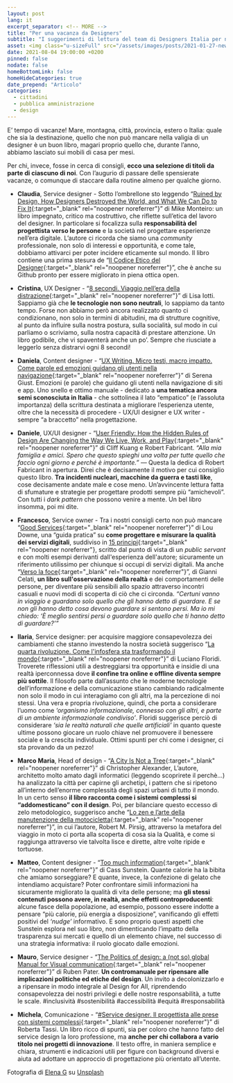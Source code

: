 ```yaml
---
layout: post
lang: it
excerpt_separator: <!-- MORE -->
title: "Per una vacanza da Designers"
subtitle: "I suggerimenti di lettura del team di Designers Italia per non annoiarsi sotto l’ombrellone"
asset: <img class="u-sizeFull" src="/assets/images/posts/2021-01-27-news-viciniconnessi.jpg" alt="Un cittadino che utilizza una piattaforma di commercio online" />
date: 2021-08-04 19:00:00 +0200
pinned: false
nodate: false
homeBottomLink: false
homeHideCategories: true
date_prepend: "Articolo"
categories:
  - cittadini
  - pubblica amministrazione
  - design
---
```


<!-- MORE -->
E’ tempo di vacanze! Mare, montagna, città, provincia, estero o Italia: quale che sia la destinazione, quello che non può mancare nella valigia di un designer è un buon libro, magari proprio quello che, durante l’anno, abbiamo lasciato sui mobili di casa per mesi. 

Per chi, invece, fosse in cerca di consigli, **ecco una selezione di titoli da parte di ciascuno di noi**. Con l’augurio di passare delle spensierate vacanze, o comunque di staccare dalla routine almeno per qualche giorno. 

* **Claudia**, Service designer - Sotto l’ombrellone sto leggendo “[Ruined by Design, How Designers Destroyed the World, and What We Can Do to Fix It](https://www.ruinedby.design/){:target="_blank" rel="noopener noreferrer"}” di Mike Monteiro: un libro impegnato, critico ma costruttivo, che riflette sull’etica del lavoro del designer. In particolare si focalizza sulla **responsabilità del progettista verso le persone** e la società nel progettare esperienze nell’era digitale. L’autore ci ricorda che siamo una *community* professionale, non solo di interessi e opportunità, e come tale, dobbiamo attivarci per poter incidere eticamente sul mondo. Il libro contiene una prima stesura de “[Il Codice Etico del Designer](https://github.com/mmmonteiro/designethics/blob/master/it_IT.md){:target="_blank" rel="noopener noreferrer"}”, che è anche su Github pronto per essere migliorato in piena ottica open.

* **Cristina**, UX Designer - “[8 secondi. Viaggio nell’era della distrazione](https://www.ilsaggiatore.com/libro/8-secondi/){:target="_blank" rel="noopener noreferrer"}” di Lisa Iotti. Sappiamo già che **le tecnologie non sono neutrali**, lo sappiamo da tanto tempo. Forse non abbiamo però ancora realizzato quanto ci condizionano, non solo in termini di abitudini, ma di strutture cognitive, al punto da influire sulla nostra postura, sulla socialità, sul modo in cui parliamo o scriviamo, sulla nostra capacità di prestare attenzione. Un libro godibile, che vi spaventerà anche un po’. Sempre che riusciate a leggerlo senza distrarvi ogni 8 secondi!

* **Daniela**, Content designer - “[UX Writing. Micro testi, macro impatto. Come parole ed emozioni guidano gli utenti nella navigazione](https://www.hoepli.it/libro/ux-writing/9788820390587.html){:target="_blank" rel="noopener noreferrer"}” di Serena Giust. Emozioni (e parole) che guidano gli utenti nella navigazione di siti e app. Uno snello e ottimo manuale - dedicato a **una tematica ancora semi sconosciuta in Italia** - che sottolinea il lato “empatico” (e l’assoluta importanza) della scrittura destinata a migliorare l’esperienza utente, oltre che la necessità di procedere - UX/UI designer e UX writer - sempre “a braccetto” nella progettazione.

* **Daniele**, UX/UI designer - “[User Friendly: How the Hidden Rules of Design Are Changing the Way We Live, Work, and Play](https://www.goodreads.com/book/show/41940285-user-friendly){:target="_blank" rel="noopener noreferrer"}” di Cliff Kuang e Robert Fabricant. *“Alla mia famiglia e amici. Spero che questo spieghi una volta per tutte quello che faccio ogni giorno e perché è importante.”* — Questa la dedica di Robert Fabricant in apertura. Direi che è decisamente il motivo per cui consiglio questo libro. **Tra incidenti nucleari, macchine da guerra e tasti like**, cose decisamente andate male e cose meno. Un’avvincente lettura fatta di sfumature e strategie per progettare prodotti sempre più “amichevoli”. Con tutti i *dark pattern* che possono venire a mente. Un bel libro insomma, poi mi dite.

* **Francesco**, Service owner - Tra i nostri consigli certo non può mancare “[Good Services](https://good.services){:target="_blank" rel="noopener noreferrer"}” di Lou Downe, una “guida pratica” su **come progettare e misurare la qualità dei servizi digitali**, suddiviso in [15 principi](https://good.services/15-principles-of-good-service-design){:target="_blank" rel="noopener noreferrer"}, scritto dal punto di vista di un *public servant* e con molti esempi derivanti dall'esperienza dell'autore; sicuramente un riferimento utilissimo per chiunque si occupi di servizi digitali. Ma anche “[Verso la foce](https://it.wikipedia.org/wiki/Verso_la_foce){:target="_blank" rel="noopener noreferrer"}”, di Gianni Celati, **un libro sull'osservazione della realtà** e dei comportamenti delle persone, per diventare più sensibili allo spazio attraverso incontri casuali e nuovi modi di scoperta di ciò che ci circonda. *“Certuni vanno in viaggio e guardano solo quello che gli hanno detto di guardare. E se non gli hanno detto cosa devono guardare si sentono persi. Ma io mi chiedo: ‘È meglio sentirsi persi o guardare solo quello che ti hanno detto di guardare?’”*

* **Ilaria**, Service designer: per acquisire maggiore consapevolezza dei cambiamenti che stanno investendo la nostra società  suggerisco “[La quarta rivoluzione. Come l'infosfera sta trasformando il mondo](https://www.raffaellocortina.it/scheda-libro/luciano-floridi/la-quarta-rivoluzione-9788860309334-2638.html){:target="_blank" rel="noopener noreferrer"}” di Luciano Floridi. Troverete riflessioni utili a destreggiarsi tra opportunità e insidie di una realtà iperconnessa dove **il confine tra online e offline diventa sempre più sottile**. Il filosofo parte dall’assunto che le moderne tecnologie dell’informazione e della comunicazione stiano cambiando radicalmente non solo il modo in cui interagiamo con gli altri, ma la percezione di noi stessi. Una vera e propria rivoluzione, quindi, che porta a considerare l’uomo come *‘organismo informazionale, connesso con gli altri, e parte di un ambiente informazionale condiviso’*. Floridi  suggerisce perciò di considerare *‘sia le realtà naturali che quelle artificiali’* in quanto queste ultime possono giocare un ruolo chiave nel promuovere il benessere sociale e la crescita individuale. Ottimi spunti per chi come i designer, ci sta provando da un pezzo!

* **Marco Maria**, Head of design - “[A City Is Not a Tree](https://en.m.wikipedia.org/wiki/A_City_Is_Not_a_Tree){:target="_blank" rel="noopener noreferrer"}” di Christopher Alexander, L’autore, architetto molto amato dagli informatici (leggendo scoprirete il perchè…) ha analizzato la città per capirne gli archetipi, i pattern che si ripetono all’interno dell’enorme complessità degli spazi urbani di tutto il mondo. In un certo senso **il libro racconta come i sistemi complessi si “addomesticano” con il design**. Poi, per bilanciare questo eccesso di zelo metodologico, suggerisco anche “[Lo zen e l’arte della manutenzione della motocicletta](https://www.adelphi.it/libro/9788845907340){:target="_blank" rel="noopener noreferrer"}”, in cui l’autore, Robert M. Pirsig, attraverso la metafora del viaggio in moto ci porta alla scoperta di cosa sia la Qualità, e come si raggiunga attraverso vie talvolta lisce e dirette, altre volte ripide e tortuose.

* **Matteo**, Content designer - “[Too much information](https://mitpress.mit.edu/books/too-much-information){:target="_blank" rel="noopener noreferrer"}” di Cass Sunstein. Quante calorie ha la bibita che amiamo sorseggiare? E quante, invece, la confezione di gelato che intendiamo acquistare? Poter confrontare simili informazioni ha sicuramente migliorato la qualità di vita delle persone; ma **gli stessi contenuti possono avere, in realtà, anche effetti controproducenti**: alcune fasce della popolazione, ad esempio, possono essere indotte a pensare “più calorie, più energia a disposizione”, vanificando gli effetti positivi del *‘nudge’* informativo. E sono proprio questi aspetti che Sunstein esplora nel suo libro, non dimenticando l’impatto della trasparenza sui mercati e quello di un elemento chiave, nel successo di una strategia informativa: il ruolo giocato dalle emozioni.

* **Mauro**, Service designer -  “[The Politics of design: a (not so) global Manual for Visual communication](https://mitpress.mit.edu/books/too-much-information){:target="_blank" rel="noopener noreferrer"}” di Ruben Pater. **Un contromanuale per ripensare alle implicazioni politiche ed etiche del design**. Un invito a decolonizzarlo e a ripensare in modo integrale al Design for All, riprendendo consapevolezza dei nostri privilegi e delle nostre responsabilità, a tutte le scale. #inclusività #sostenibilità #accessibilità #equità #responsabilità

* **Michela**, Comunicazione - “[#Service designer. Il progettista alle prese con sistemi complessi](https://www.francoangeli.it/Ricerca/scheda_libro.aspx?Id=25177){:target="_blank" rel="noopener noreferrer"}” di Roberta Tassi. Un libro ricco di spunti, sia per coloro che hanno fatto del service design la loro professione, ma **anche per chi collabora a vario titolo nei progetti di innovazione**. Il testo offre, in maniera semplice e chiara, strumenti e indicazioni utili per figure con background diversi e aiuta ad adottare un approccio di progettazione più orientato all’utente.  


<div class="u-text-xxs u-textRight u-textItalic u-margin-bottom-xl">
  Fotografia di <a href="https://unsplash.com/@patriotbarrow" target="_blank">Elena G</a> su <a href="https://unsplash.com/photos/3w1XBUGj4ds" target="_blank">Unsplash</a>
</div>

